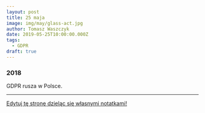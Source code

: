 ```yaml
---
layout: post
title: 25 maja
image: img/may/glass-act.jpg
author: Tomasz Waszczyk
date: 2019-05-25T10:00:00.000Z
tags:
  - GDPR
draft: true
---
```


### 2018

GDPR rusza w Polsce.

---

<a href="https://github.com/TomaszWaszczyk/historia.waszczyk.com/edit/master/src/content/may-25.md" target="_blank">Edytuj tę stronę dzieląc się własnymi notatkami!</a>
